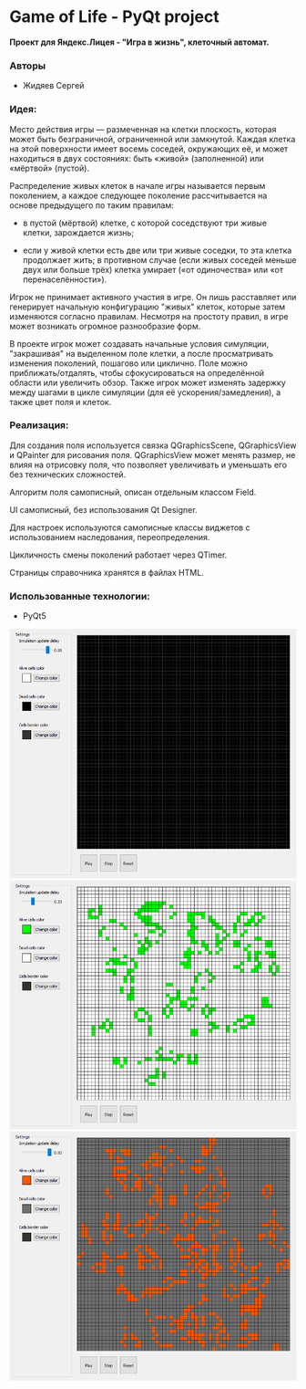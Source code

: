 # Game of Life - PyQt project

**Проект для Яндекс.Лицея - "Игра в жизнь", клеточный автомат.**

### Авторы
- Жидяев Сергей

### Идея: 
Место действия игры — размеченная на клетки плоскость, которая может быть безграничной, ограниченной или замкнутой.
Каждая клетка на этой поверхности имеет восемь соседей, окружающих её, и может находиться в двух состояниях: быть «живой» (заполненной) или «мёртвой» (пустой).

Распределение живых клеток в начале игры называется первым поколением, а каждое следующее поколение рассчитывается на основе предыдущего по таким правилам:
- в пустой (мёртвой) клетке, с которой соседствуют три живые клетки, зарождается жизнь;

- если у живой клетки есть две или три живые соседки, то эта клетка продолжает жить; в противном случае (если живых соседей меньше двух или больше трёх) клетка умирает («от одиночества» или «от перенаселённости»).

Игрок не принимает активного участия в игре. Он лишь расставляет или генерирует начальную конфигурацию "живых" клеток, которые затем изменяются согласно правилам. Несмотря на простоту правил, в игре может возникать огромное разнообразие форм.

В проекте игрок может создавать начальные условия симуляции, "закрашивая" на выделенном поле клетки, а после просматривать изменения поколений, пошагово или циклично.
Поле можно приближать/отдалять, чтобы сфокусироваться на определённой области или увеличить обзор.
Также игрок может изменять задержку между шагами в цикле симуляции (для её ускорения/замедления), а также цвет поля и клеток.

### Реализация:
Для создания поля используется связка QGraphicsScene, QGraphicsView и QPainter для рисования поля. QGraphicsView может менять размер, не влияя на отрисовку поля, что позволяет увеличивать и уменьшать его без технических сложностей.

Алгоритм поля самописный, описан отдельным классом Field.

UI самописный, без использования Qt Designer.

Для настроек используются самописные классы виджетов с использованием наследования, переопределения.

Цикличность смены поколений работает через QTimer.

Страницы справочника хранятся в файлах HTML.

### Использованные технологии:
- PyQt5

![](screenshots/python_NVrluOwW6M.png)
![](screenshots/python_LCJHrGRe2u.png)
![](screenshots/python_EJk4mtCh8h.png)
